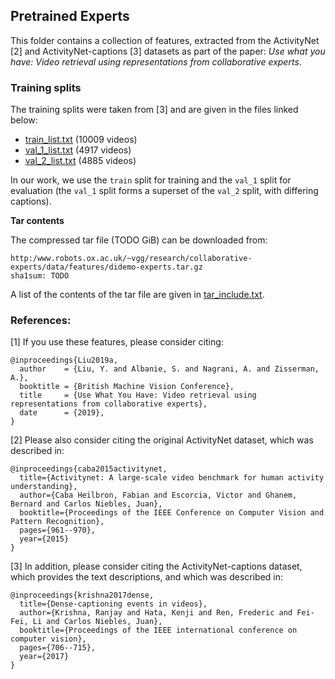 ## Pretrained Experts

This folder contains a collection of features, extracted from the ActivityNet [2] and ActivityNet-captions [3] datasets as part of the paper:
*Use what you have: Video retrieval using representations from collaborative experts*.

### Training splits

The training splits were taken from [3] and are given in the files linked below:

* [train_list.txt](train_list.txt) (10009 videos)
* [val_1_list.txt](val_1_list.txt) (4917 videos)
* [val_2_list.txt](val_2_list.txt) (4885 videos)

In our work, we use the `train` split for training and the `val_1` split for evaluation (the `val_1` split forms a superset of the `val_2` split, with differing captions).


**Tar contents**

The compressed tar file (TODO GiB) can be downloaded from:

```
http:/www.robots.ox.ac.uk/~vgg/research/collaborative-experts/data/features/didemo-experts.tar.gz
sha1sum: TODO
```
A list of the contents of the tar file are given in [tar_include.txt](tar_include.txt).


### References:

[1] If you use these features, please consider citing:
```
@inproceedings{Liu2019a,
  author    = {Liu, Y. and Albanie, S. and Nagrani, A. and Zisserman, A.},
  booktitle = {British Machine Vision Conference},
  title     = {Use What You Have: Video retrieval using representations from collaborative experts},
  date      = {2019},
}
```

[2] Please also consider citing the original ActivityNet dataset, which was described in:

```
@inproceedings{caba2015activitynet,
  title={Activitynet: A large-scale video benchmark for human activity understanding},
  author={Caba Heilbron, Fabian and Escorcia, Victor and Ghanem, Bernard and Carlos Niebles, Juan},
  booktitle={Proceedings of the IEEE Conference on Computer Vision and Pattern Recognition},
  pages={961--970},
  year={2015}
}
```

[3] In addition, please consider citing the ActivityNet-captions dataset, which provides the text descriptions, and which was described in:

```
@inproceedings{krishna2017dense,
  title={Dense-captioning events in videos},
  author={Krishna, Ranjay and Hata, Kenji and Ren, Frederic and Fei-Fei, Li and Carlos Niebles, Juan},
  booktitle={Proceedings of the IEEE international conference on computer vision},
  pages={706--715},
  year={2017}
}
```